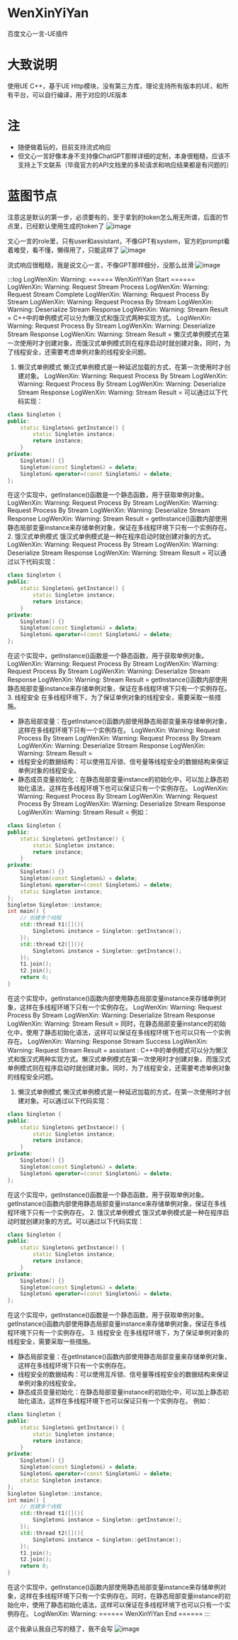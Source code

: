 # WenXinYiYan
百度文心一言-UE插件

# 大致说明
使用UE C++，基于UE Http模块，没有第三方库，理论支持所有版本的UE，和所有平台，可以自行编译，用于对应的UE版本

# 注
- 随便做着玩的，目前支持流式响应
- 但文心一言好像本身不支持像ChatGPT那样详细的定制，本身很粗糙，应该不支持上下文联系（毕竟官方的API文档里的多轮请求和响应结果都是有问题的）

# 蓝图节点

注意这是默认的第一步，必须要有的，至于拿到的token怎么用无所谓，后面的节点里，已经默认使用生成的token了
![image](https://github.com/FHangH/WenXinYiYan/assets/49579735/0d7d633e-1531-4965-a8b3-8ecb13135b74)

文心一言的role里，只有user和assistant，不像GPT有system，官方的prompt看着难受，看不懂，懒得用了，只能这样了
![image](https://github.com/FHangH/WenXinYiYan/assets/49579735/31eddf5b-b038-45a9-a7c6-b3460be08f5f)

流式响应很粗糙，我是说文心一言，不像GPT那样细分，没那么丝滑
![image](https://github.com/FHangH/WenXinYiYan/assets/49579735/d730186b-5a64-48c8-a23b-bebb07c07497)

:::log
LogWenXin: Warning: ====== WenXinYiYan Start ======
LogWenXin: Warning: Request Stream Process
LogWenXin: Warning: Request Stream Complete
LogWenXin: Warning: Request Process By Stream
LogWenXin: Warning: Request Process By Stream
LogWenXin: Warning: Deserialize Stream Response
LogWenXin: Warning: Stream Result = C++中的单例模式可以分为懒汉式和饿汉式两种实现方式。
LogWenXin: Warning: Request Process By Stream
LogWenXin: Warning: Deserialize Stream Response
LogWenXin: Warning: Stream Result = 懒汉式单例模式在第一次使用时才创建对象，而饿汉式单例模式则在程序启动时就创建对象。同时，为了线程安全，还需要考虑单例对象的线程安全问题。
1. 懒汉式单例模式
懒汉式单例模式是一种延迟加载的方式，在第一次使用时才创建对象。
LogWenXin: Warning: Request Process By Stream
LogWenXin: Warning: Request Process By Stream
LogWenXin: Warning: Deserialize Stream Response
LogWenXin: Warning: Stream Result = 可以通过以下代码实现：
```cpp
class Singleton {
public:
    static Singleton& getInstance() {
        static Singleton instance;
        return instance;
    }
private:
    Singleton() {}
    Singleton(const Singleton&) = delete;
    Singleton& operator=(const Singleton&) = delete;
};
```
在这个实现中，getInstance()函数是一个静态函数，用于获取单例对象。
LogWenXin: Warning: Request Process By Stream
LogWenXin: Warning: Request Process By Stream
LogWenXin: Warning: Deserialize Stream Response
LogWenXin: Warning: Stream Result = getInstance()函数内部使用静态局部变量instance来存储单例对象，保证在多线程环境下只有一个实例存在。
2. 饿汉式单例模式
饿汉式单例模式是一种在程序启动时就创建对象的方式。
LogWenXin: Warning: Request Process By Stream
LogWenXin: Warning: Deserialize Stream Response
LogWenXin: Warning: Stream Result = 可以通过以下代码实现：
```cpp
class Singleton {
public:
    static Singleton& getInstance() {
        static Singleton instance;
        return instance;
    }
private:
    Singleton() {}
    Singleton(const Singleton&) = delete;
    Singleton& operator=(const Singleton&) = delete;
};
```
在这个实现中，getInstance()函数是一个静态函数，用于获取单例对象。
LogWenXin: Warning: Request Process By Stream
LogWenXin: Warning: Request Process By Stream
LogWenXin: Warning: Deserialize Stream Response
LogWenXin: Warning: Stream Result = getInstance()函数内部使用静态局部变量instance来存储单例对象，保证在多线程环境下只有一个实例存在。
3. 线程安全
在多线程环境下，为了保证单例对象的线程安全，需要采取一些措施。
* 静态局部变量：在getInstance()函数内部使用静态局部变量来存储单例对象，这样在多线程环境下只有一个实例存在。
LogWenXin: Warning: Request Process By Stream
LogWenXin: Warning: Request Process By Stream
LogWenXin: Warning: Deserialize Stream Response
LogWenXin: Warning: Stream Result = 
* 线程安全的数据结构：可以使用互斥锁、信号量等线程安全的数据结构来保证单例对象的线程安全。
* 静态成员变量初始化：在静态局部变量instance的初始化中，可以加上静态初始化语法，这样在多线程环境下也可以保证只有一个实例存在。
LogWenXin: Warning: Request Process By Stream
LogWenXin: Warning: Request Process By Stream
LogWenXin: Warning: Deserialize Stream Response
LogWenXin: Warning: Stream Result = 
例如：
```cpp
class Singleton {
public:
    static Singleton& getInstance() {
        static Singleton instance;
        return instance;
    }
private:
    Singleton() {}
    Singleton(const Singleton&) = delete;
    Singleton& operator=(const Singleton&) = delete;
    static Singleton instance;
};
Singleton Singleton::instance;
int main() {
    // 创建多个线程
    std::thread t1([](){
        Singleton& instance = Singleton::getInstance();
    });
    std::thread t2([](){
        Singleton& instance = Singleton::getInstance();
    });
    t1.join();
    t2.join();
    return 0;
}
```
在这个实现中，getInstance()函数内部使用静态局部变量instance来存储单例对象，这样在多线程环境下只有一个实例存在。
LogWenXin: Warning: Request Process By Stream
LogWenXin: Warning: Deserialize Stream Response
LogWenXin: Warning: Stream Result = 同时，在静态局部变量instance的初始化中，使用了静态初始化语法，这样可以保证在多线程环境下也可以只有一个实例存在。
LogWenXin: Warning: Response Stream Success
LogWenXin: Warning: Request Stream Result = assistant : C++中的单例模式可以分为懒汉式和饿汉式两种实现方式。懒汉式单例模式在第一次使用时才创建对象，而饿汉式单例模式则在程序启动时就创建对象。同时，为了线程安全，还需要考虑单例对象的线程安全问题。
1. 懒汉式单例模式
懒汉式单例模式是一种延迟加载的方式，在第一次使用时才创建对象。可以通过以下代码实现：
```cpp
class Singleton {
public:
    static Singleton& getInstance() {
        static Singleton instance;
        return instance;
    }
private:
    Singleton() {}
    Singleton(const Singleton&) = delete;
    Singleton& operator=(const Singleton&) = delete;
};
```
在这个实现中，getInstance()函数是一个静态函数，用于获取单例对象。getInstance()函数内部使用静态局部变量instance来存储单例对象，保证在多线程环境下只有一个实例存在。
2. 饿汉式单例模式
饿汉式单例模式是一种在程序启动时就创建对象的方式。可以通过以下代码实现：
```cpp
class Singleton {
public:
    static Singleton& getInstance() {
        static Singleton instance;
        return instance;
    }
private:
    Singleton() {}
    Singleton(const Singleton&) = delete;
    Singleton& operator=(const Singleton&) = delete;
};
```
在这个实现中，getInstance()函数是一个静态函数，用于获取单例对象。getInstance()函数内部使用静态局部变量instance来存储单例对象，保证在多线程环境下只有一个实例存在。
3. 线程安全
在多线程环境下，为了保证单例对象的线程安全，需要采取一些措施。
* 静态局部变量：在getInstance()函数内部使用静态局部变量来存储单例对象，这样在多线程环境下只有一个实例存在。
* 线程安全的数据结构：可以使用互斥锁、信号量等线程安全的数据结构来保证单例对象的线程安全。
* 静态成员变量初始化：在静态局部变量instance的初始化中，可以加上静态初始化语法，这样在多线程环境下也可以保证只有一个实例存在。
例如：
```cpp
class Singleton {
public:
    static Singleton& getInstance() {
        static Singleton instance;
        return instance;
    }
private:
    Singleton() {}
    Singleton(const Singleton&) = delete;
    Singleton& operator=(const Singleton&) = delete;
    static Singleton instance;
};
Singleton Singleton::instance;
int main() {
    // 创建多个线程
    std::thread t1([](){
        Singleton& instance = Singleton::getInstance();
    });
    std::thread t2([](){
        Singleton& instance = Singleton::getInstance();
    });
    t1.join();
    t2.join();
    return 0;
}
```
在这个实现中，getInstance()函数内部使用静态局部变量instance来存储单例对象，这样在多线程环境下只有一个实例存在。同时，在静态局部变量instance的初始化中，使用了静态初始化语法，这样可以保证在多线程环境下也可以只有一个实例存在。
LogWenXin: Warning: ====== WenXinYiYan End ======
:::


这个我承认我自己写的糙了，我不会写
![image](https://github.com/FHangH/WenXinYiYan/assets/49579735/7b9d9c2d-3b4f-4deb-8385-94bc0c4badf7)
